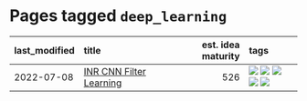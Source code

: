 # Pages tagged `deep_learning`

|last_modified|title|est. idea maturity|tags
|:---|:---|---:|:---|
|2022-07-08|[INR CNN Filter Learning](../INR_CNN_filter_learning.md)|526|[![](https://img.shields.io/badge/tag-CNN-82d6e)](../tags/CNN.md) [![](https://img.shields.io/badge/tag-INR-752fd7)](../tags/INR.md) [![](https://img.shields.io/badge/tag-deep_learning-9c3a4a)](../tags/deep_learning.md) [![](https://img.shields.io/badge/tag-experimental-6a156e)](../tags/experimental.md) [![](https://img.shields.io/badge/tag-filter_learning-dad82b)](../tags/filter_learning.md)|